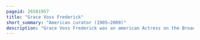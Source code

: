 ```yaml
---
pageid: 26501957
title: "Grace Voss Frederick"
short_summary: "American curator (1905–2009)"
description: "Grace Voss Frederick was an american Actress on the Broadway Stage and on Television when it was still an experimental Medium. During the great Depression Voss changed to photography to earn a Living. She became a well-known Portrait Photographer and her Work was shown in Magazines such as Life and Look. She transitioned from Portraiture to Television Background and Set Designs in 1953 together with her Husband Claude Frederick. Their Work was shown on popular Television Shows of the Period and featured in several Movies. Because of the Limitations of Technology she invented a Machine known as Threeplex which allowed still background Photographs to simulate moving or Time Effects. After the Couple's Retirement the Machine was donated to brigham young University."
---
```

